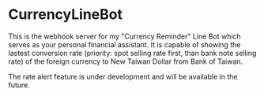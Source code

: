 # CurrencyLineBot

This is the webhook server for my "Currency Reminder" Line Bot which serves as your personal financial assistant. 
It is capable of showing the lastest conversion rate (priority: spot selling rate first, than bank note selling rate) 
of the foreign currency to New Taiwan Dollar from Bank of Taiwan. 

The rate alert feature is under development and will be available in the future.
